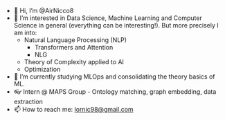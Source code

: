 - 👋 Hi, I’m @AirNicco8
- 👀 I’m interested in Data Science, Machine Learning and Computer Science in general (everything can be interesting!). But more precisely I am into:
  - Natural Language Processing (NLP)
     - Transformers and Attention
     - NLG
  - Theory of Complexity applied to AI
  - Optimization
- 🌱 I’m currently studying MLOps and consolidating the theory basics of ML.
- 👓 Intern @ MAPS Group - Ontology matching, graph embedding, data extraction
- 📫 How to reach me: lornic98@gmail.com

<!---
AirNicco8/AirNicco8 is a ✨ special ✨ repository because its `README.md` (this file) appears on your GitHub profile.
You can click the Preview link to take a look at your changes.
--->
